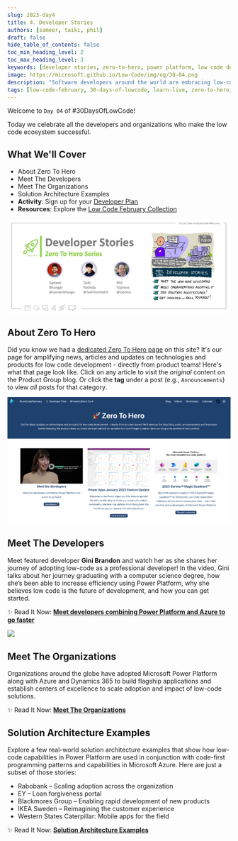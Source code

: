 ```yaml
---
slug: 2023-day4
title: 4. Developer Stories
authors: [sameer, taiki, phil]
draft: false
hide_table_of_contents: false
toc_min_heading_level: 2
toc_max_heading_level: 3
keywords: [developer stories, zero-to-hero, power platform, low code development, 30DaysOfLowCode]
image: https://microsoft.github.io/Low-Code/img/og/30-04.png
description: "Software developers around the world are embracing low-code as a powerful part of their toolkit — let's meet some of the developers and organizations and hear their stories.." 
tags: [low-code-february, 30-days-of-lowcode, learn-live, zero-to-hero, ask-the-expert,fusion-teams, power-platform]
---
```


<head>
  <meta name="twitter:url" 
    content="https://microsoft.github.io/Low-Code/blog/2023-day4" />
  <meta name="twitter:title" 
    content="4. Developer Stories" />
  <meta name="twitter:description" 
    content="Software developers around the world are embracing low-code as a powerful part of their toolkit — let's meet some of the developers and organizations and hear their stories.." />
  <meta name="twitter:image" 
    content="https://microsoft.github.io/Low-Code/img/og/30-04.png" />
  <meta name="twitter:card" content="summary_large_image" />
  <meta name="twitter:creator" 
    content="@nitya" />
  <meta name="twitter:site" content="@AzureAdvocates" /> 
  <link rel="canonical" 
    href="https://microsoft.github.io/Low-Code/blog/2023-day4" />
</head>

Welcome to `Day 04` of #30DaysOfLowCode!

Today we celebrate all the developers and organizations who make the low code ecosystem successful.

## What We'll Cover
 * About Zero To Hero
 * Meet The Developers
 * Meet The Organizations
 * Solution Architecture Examples
 * **Activity**: Sign up for your [Developer Plan](https://aka.ms/lowcode-february/devplan)
 * **Resources**: Explore the [Low Code February Collection](https://aka.ms/lowcode-february/collection)


![#30DaysOfLowCode Developer Stories](./../../../static/img/og/30-04.png)

<!-- ************************************* -->
<!--  AUTHORS: ONLY UPDATE BELOW THIS LINE -->
<!-- ************************************* -->

## About Zero To Hero

Did you know we had a [dedicated Zero To Hero page](/lowcode-february/ZeroToHero) on this site? It's our page for amplifying news, articles and updates on technologies and products for low code development - directly from product teams! Here's what that page look like. Click on any article to visit the _original_ content on the Product Group blog. Or click the **tag** under a post (e.g., `Announcements`) to view _all_ posts for that category.

![](./zero-to-hero.png)

## Meet The Developers

Meet featured developer **Gini Brandon** and watch her as she shares her journey of adopting low-code as a professional developer! In the video, Gini talks about her journey graduating with a computer science degree, how she’s been able to increase efficiency using Power Platform, why she believes low code is the future of development, and how you can get started.

✨ Read It Now: [**Meet developers combining Power Platform and Azure to go faster**](https://powerapps.microsoft.com/en-us/blog/meet-the-developers-combining-power-platform-and-azure-to-go-faster/)

[![](https://powerappsblogscdn.azureedge.net/wp-content/uploads/2023/02/ginibrandon_cover-1024x576.png)](https://www.youtube.com/watch?v=OrWDTi8GVfM)

## Meet The Organizations

Organizations around the globe have adopted Microsoft Power Platform along with Azure and Dynamics 365 to build flagship applications and establish centers of excellence to scale adoption and impact of low-code solutions.

✨ Read It Now: [**Meet The Organizations**](https://powerapps.microsoft.com/en-us/blog/meet-the-developers-combining-power-platform-and-azure-to-go-faster/#meet-organizations)

## Solution Architecture Examples

Explore a few real-world solution architecture examples that show how low-code capabilities in Power Platform are used in conjunction with code-first programming patterns and capabilities in Microsoft Azure. Here are just a subset of those stories:
 * Rabobank – Scaling adoption across the organization 
 * EY – Loan forgiveness portal
 * Blackmores Group – Enabling rapid development of new products
 * IKEA Sweden – Reimagining the customer experience
 * Western States Caterpillar: Mobile apps for the field

✨ Read It Now: [**Solution Architecture Examples**](https://powerapps.microsoft.com/en-us/blog/meet-the-developers-combining-power-platform-and-azure-to-go-faster/#architecture-examples)
